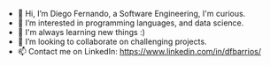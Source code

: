 - 👋 Hi, I’m Diego Fernando, a Software Engineering, I'm curious.
- 👀 I’m interested in programming languages, and data science.
- 🌱 I'm always learning new things :)
- 💞️ I’m looking to collaborate on challenging projects.
- 📫 Contact me on LinkedIn: https://www.linkedin.com/in/dfbarrios/
